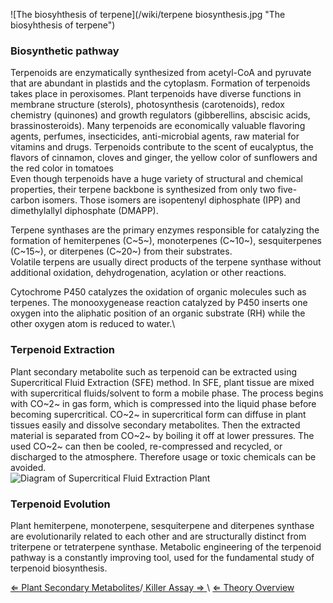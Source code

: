 ![The biosyhthesis of terpene](/wiki/terpene biosynthesis.jpg "The biosyhthesis of terpene")

### Biosynthetic pathway

Terpenoids are enzymatically synthesized from acetyl-CoA and pyruvate
that are abundant in plastids and the cytoplasm. Formation of terpenoids
takes place in peroxisomes. Plant terpenoids have diverse functions in
membrane structure (sterols), photosynthesis (carotenoids), redox
chemistry (quinones) and growth regulators (gibberellins, abscisic
acids, brassinosteroids). Many terpenoids are economically valuable
flavoring agents, perfumes, insecticides, anti-microbial agents, raw
material for vitamins and drugs. Terpenoids contribute to the scent of
eucalyptus, the flavors of cinnamon, cloves and ginger, the yellow color
of sunflowers and the red color in tomatoes\
 Even though terpenoids have a huge variety of structural and chemical
properties, their terpene backbone is synthesized from only two
five-carbon isomers. Those isomers are isopentenyl diphosphate (IPP) and
dimethylallyl diphosphate (DMAPP).

Terpene synthases are the primary enzymes responsible for catalyzing the
formation of hemiterpenes (C~5~), monoterpenes (C~10~), sesquiterpenes
(C~15~), or diterpenes (C~20~) from their substrates.\
 Volatile terpens are usually direct products of the terpene synthase
without additional oxidation, dehydrogenation, acylation or other
reactions.

Cytochrome P450 catalyzes the oxidation of organic molecules such as
terpenes. The monooxygenease reaction catalyzed by P450 inserts one
oxygen into the aliphatic position of an organic substrate (RH) while
the other oxygen atom is reduced to water.\

### Terpenoid Extraction

Plant secondary metabolite such as terpenoid can be extracted using
Supercritical Fluid Extraction (SFE) method. In SFE, plant tissue are
mixed with supercritical fluids/solvent to form a mobile phase. The
process begins with CO~2~ in gas form, which is compressed into the
liquid phase before becoming supercritical. CO~2~ in supercritical form
can diffuse in plant tissues easily and dissolve secondary metabolites.
Then the extracted material is separated from CO~2~ by boiling it off at
lower pressures. The used CO~2~ can then be cooled, re-compressed and
recycled, or discharged to the atmosphere. Therefore usage or toxic
chemicals can be avoided.\
 ![Diagram of Supercritical Fluid Extraction Plant]( SFE.jpg "fig:Diagram of Supercritical Fluid Extraction Plant")

### Terpenoid Evolution

Plant hemiterpene, monoterpene, sesquiterpene and diterpenes synthase
are evolutionarily related to each other and are structurally distinct
from triterpene or tetraterpene synthase. Metabolic engineering of the
terpenoid pathway is a constantly improving tool, used for the
fundamental study of terpenoid biosynthesis.

[ ⇐ Plant Secondary Metabolites](/wiki/Plant_Secondary_Metabolites "wikilink")/[ Killer Assay ⇒ ](/wiki/Killer_Assay "wikilink")\ [ ⇐ Theory Overview](/wiki/PlantLab "wikilink")

